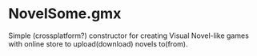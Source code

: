 # NovelSome.gmx
Simple (crossplatform?) constructor for creating Visual Novel-like games with online store to upload(download) novels to(from).
